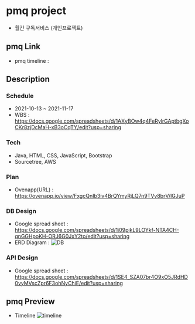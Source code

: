 # pmq project
- 월간 구독서비스 (개인프로젝트)

## pmq Link
- pmq timeline : 

## Description
### Schedule
- 2021-10-13 ~ 2021-11-17
- WBS : https://docs.google.com/spreadsheets/d/1AXyBOw4q4FeRylrGAptbgXoCKr8zjDcMaH-xB3oCqTY/edit?usp=sharing

### Tech
- Java, HTML, CSS, JavaScript, Bootstrap
- Sourcetree, AWS


### Plan
- Ovenapp(URL) : https://ovenapp.io/view/FxgcQnIb3iv4BrQYmyRjLQ7n9TVv8brV/lGJuP <br/>

### DB Design
- Google spread sheet : https://docs.google.com/spreadsheets/d/1i09pjkL9LOYkf-NTA4CH-qnGGHpoKH-ORJ6G0JxY2to/edit?usp=sharing
- ERD Diagram : ![DB](https://user-images.githubusercontent.com/88493525/141889716-4c616929-1230-423a-982e-0dacbeb92600.png)

### API Design
- Google spread sheet : https://docs.google.com/spreadsheets/d/1SE4_SZA07br4O9xO5JRdHD0vyMVscZpr6F3ohNyChiE/edit?usp=sharing

## pmq Preview
- Timeline
![timeline](https://user-images.githubusercontent.com/88493525/142025567-e6c00aec-3576-41ea-bfac-895ef1b17da6.JPG)

